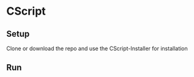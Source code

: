 # CScript

## Setup

Clone or download the repo and use the CScript-Installer for installation

## Run

